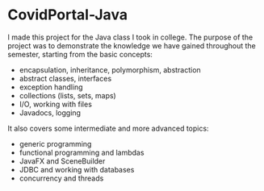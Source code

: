 # CovidPortal-Java
I made this project for the Java class I took in college. The purpose of the project was to demonstrate the knowledge we have gained throughout the semester, starting from the basic concepts:
- encapsulation, inheritance, polymorphism, abstraction
- abstract classes, interfaces
- exception handling
- collections (lists, sets, maps)
- I/O, working with files
- Javadocs, logging

It also covers some intermediate and more advanced topics:
- generic programming
- functional programming and lambdas
- JavaFX and SceneBuilder
- JDBC and working with databases
- concurrency and threads
